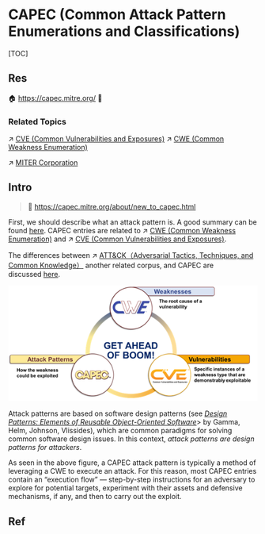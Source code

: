 # CAPEC (Common Attack Pattern Enumerations and Classifications)

[TOC]



## Res
🏠 https://capec.mitre.org/
🚧 


### Related Topics
↗ [CVE (Common Vulnerabilities and Exposures)](../../../🏰%20Cybersecurity%20Basics%20&%20InfoSec/🍦%20Software%20Security/🐒%20Software%20Vulnerability%20&%20Vulnerability%20Analysis%20(VA)/📌%20Vulnerability%20Government（漏洞管控）/Vulnerability%20Databases%20&%20Sources/CVE%20(Common%20Vulnerabilities%20and%20Exposures).md)
↗ [CWE (Common Weakness Enumeration)](../../../🏰%20Cybersecurity%20Basics%20&%20InfoSec/🍦%20Software%20Security/🐒%20Software%20Vulnerability%20&%20Vulnerability%20Analysis%20(VA)/📌%20Vulnerability%20Government（漏洞管控）/Vulnerability%20Databases%20&%20Sources/CWE%20(Common%20Weakness%20Enumeration).md)

↗ [MITER Corporation](../../../../🔑%20CS%20Core/Electronics%20&%20Information%20Technologies%20Business%20Fields%20Research/🛌%20Security%20Industry%20&%20Companies/MITER%20Corporation.md)



## Intro
> 🔗 https://capec.mitre.org/about/new_to_capec.html

First, we should describe what an attack pattern is. A good summary can be found [here](https://capec.mitre.org/about/index.html). CAPEC entries are related to ↗ [CWE (Common Weakness Enumeration)](../../../🏰%20Cybersecurity%20Basics%20&%20InfoSec/🍦%20Software%20Security/🐒%20Software%20Vulnerability%20&%20Vulnerability%20Analysis%20(VA)/📌%20Vulnerability%20Government（漏洞管控）/Vulnerability%20Databases%20&%20Sources/CWE%20(Common%20Weakness%20Enumeration).md) and ↗ [CVE (Common Vulnerabilities and Exposures)](../../../🏰%20Cybersecurity%20Basics%20&%20InfoSec/🍦%20Software%20Security/🐒%20Software%20Vulnerability%20&%20Vulnerability%20Analysis%20(VA)/📌%20Vulnerability%20Government（漏洞管控）/Vulnerability%20Databases%20&%20Sources/CVE%20(Common%20Vulnerabilities%20and%20Exposures).md). 

The differences between ↗ [ATT&CK（Adversarial Tactics, Techniques, and Common Knowledge）](ATT&CK（Adversarial%20Tactics,%20Techniques,%20and%20Common%20Knowledge）.md) another related corpus, and CAPEC are discussed [here](https://capec.mitre.org/about/attack_comparison.html).

![](../../../../../Assets/Pics/Pasted%20image%2020240905143232.png)

Attack patterns are based on software design patterns (see _[Design Patterns: Elements of Reusable Object-Oriented Software](https://en.wikipedia.org/wiki/Design_Patterns)_> by Gamma, Helm, Johnson, Vlissides), which are common paradigms for solving common software design issues. In this context, _attack patterns are design patterns for attackers_.

As seen in the above figure, a CAPEC attack pattern is typically a method of leveraging a CWE to execute an attack. For this reason, most CAPEC entries contain an “execution flow” — step-by-step instructions for an adversary to explore for potential targets, experiment with their assets and defensive mechanisms, if any, and then to carry out the exploit. 



## Ref
